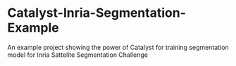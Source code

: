 # Catalyst-Inria-Segmentation-Example
An example project showing the power of Catalyst for training segmentation model for Inria Sattelite Segmentation Challenge
